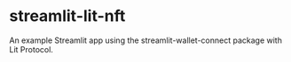 # streamlit-lit-nft
An example Streamlit app using the streamlit-wallet-connect package with Lit Protocol.
